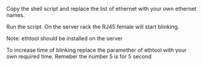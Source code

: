 Copy the shell script and replace the list of ethernet with your own ethernet names.

Run the script. On the server rack the RJ45 female will start blinking. 

Note: ethtool should be installed on the server

To increase time of blinking replace the paramether of ethtool with your own required time. Remeber the number 5 is for 5 second
